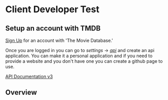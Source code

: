 # Client Developer Test

## Setup an account with TMDB

[Sign Up](https://www.themoviedb.org/account/signup) for an account with 'The Movie Database.'

Once you are logged in you can go to _settings_ -> [_api_](https://www.themoviedb.org/settings/api) and create an api application. You can make it a personal application and if you need to provide a website and you don't have one you can create a github page to use.

[API Documentation v3](https://developers.themoviedb.org/3/getting-started/introduction)

## Overview